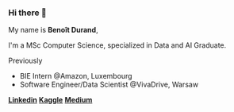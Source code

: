 ### Hi there 👋

My name is **Benoît Durand**,

I'm a MSc Computer Science, specialized in Data and AI Graduate. 

Previously
  - BIE Intern @Amazon, Luxembourg
  - Software Engineer/Data Scientist @VivaDrive, Warsaw


[**Linkedin**](https://linkedin.com/in/benoît-durand/)
[**Kaggle**](https://www.kaggle.com/bdokkkk)
[**Medium**](https://medium.com/@bdurand)
